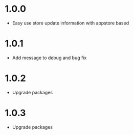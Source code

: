 # 1.0.0

* Easy use store update information with appstore based

# 1.0.1

* Add message to debug and bug fix


# 1.0.2

* Upgrade packages
  
# 1.0.3

* Upgrade packages
